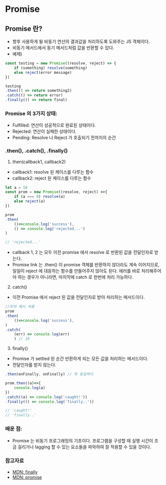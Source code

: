 # Promise

## Promise 란?
- 향후 사용하게 될 비동기 연산의 결과값을 처리하도록 도와주는 JS 객체이다.
- 비동기 메서드에서 동기 메서드처럼 값을 반환할 수 있다. 
- 예제)
```js
const testing = new Promise((resolve, reject) => {
	if (something) resolve(something)
	else reject(error message)
})

testing
.then(() => return something2)
.catch(() => return error)
.finally(() => return final)
```

### Promise 의 3가지 상태:
- Fulfilled: 연산이 성공적으로 완료된 상태이다.
- Rejected: 연산이 실패한 상태이다. 
- Pending: Resolve 나 Reject 가 호출되기 전까지의 순간

### .then(), .catch(), .finally()
1. then(callback1, callback2)
- callback1: resolve 된 케이스를 다루는 함수 
- callback2: reject 된 케이스를 다루는 함수
```js
let a = 10
const prom = new Promise((resolve, reject) =>{
    if (a === 9) resolve(a)
    else reject(a)
})

prom
.then(
	()=>console.log('success'), 
	() => console.log('rejected...')
)

// 'rejected...'

```
- callback 1, 2 는 모두 이전 promise 에서 resolve 로 반환된 값을 전달인자로 받는다.
- Promise link 는 .then() 이 promise 객체를 반환하지 않더라도 계속 이어지므로, 일일이 reject 에 대응하는 함수를 만들어주지 않아도 된다. 에러를 바로 처리해주어야 하는 경우가 아니라면, 마지막에 catch 로 한번에 처리 가능하다. 
2. catch()
- 이전 Promise 에서 reject 된 값을 전달인자로 받아 처리하는 메서드이다.
```js
//위의 예시 차용
prom
.then(
	()=>console.log('success'), 
)
.catch(
	(err) => console.log(err)
	) // 10
```
3. finally()
- Promise 가 settled 된 순간 반환하게 되는 모든 값을 처리하는 메서드이다. 
- 전달인자를 받지 않는다. 
```js
.then(onFinally, onFinally) // 와 동일하다

prom.then((a)=>{
    console.log(a)
})
.catch((a) => console.log('caught!'))
.finally(() => console.log('finally..'))

// 'caught!'
// 'finally..'
```

### 배운 점:
- Promise 는 비동기 프로그래밍의 기초이다. 프로그램을 구성할 때 실행 시간이 조금 걸리거나 lagging 할 수 있는 요소들을 파악하여 잘 적용할 수 있을 것이다. 

### 참고자료
- [MDN: finally](https://developer.mozilla.org/en-US/docs/Web/JavaScript/Reference/Global_Objects/Promise/finally)
- [MDN: promise](https://developer.mozilla.org/en-US/docs/Web/JavaScript/Reference/Global_Objects/Promise)